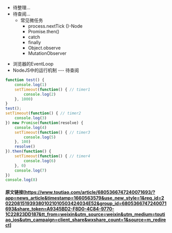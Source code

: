 * 待整理...
* 待查阅...
    - 常见微任务
        + process.nextTick ()-Node
        + Promise.then()
        + catch
        + finally
        + Object.observe
        + MutationObserver

+ 浏览器的EventLoop
+ NodeJS中的运行机制  --- 待查阅


```js
function test() {
    console.log(1)
    setTimeout(function() { // timer1    
        console.log(2)
    }, 1000)
}
test();
setTimeout(function() { // timer2  
    console.log(3)
}) new Promise(function(resolve) {
    console.log(4)
    setTimeout(function() { // timer3 
        console.log(5)
    }, 100)
    resolve()
}).then(function() {
    setTimeout(function() { // timer4 
        console.log(6)
    }, 0)
    console.log(7)
})
console.log(8)
```

#### 原文链接[https://www.toutiao.com/article/6805366747240071693/?app=news_article&timestamp=1660563579&use_new_style=1&req_id=2022081519393801021010503424034E52&group_id=6805366747240071693&share_token=A9345BD2-F8D0-4C84-9770-1C22823DD187&tt_from=weixin&utm_source=weixin&utm_medium=toutiao_ios&utm_campaign=client_share&wxshare_count=1&source=m_redirect]
